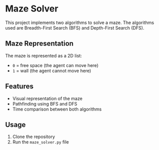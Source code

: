 # Maze Solver

This project implements two algorithms to solve a maze. The algorithms used are Breadth-First Search (BFS) and Depth-First Search (DFS). 

## Maze Representation

The maze is represented as a 2D list:

- `0` = free space (the agent can move here)
- `1` = wall (the agent cannot move here)

## Features

- Visual representation of the maze
- Pathfinding using BFS and DFS
- Time comparison between both algorithms

## Usage

1. Clone the repository
2. Run the `maze_solver.py` file
